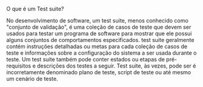 O que é um Test suite?

No desenvolvimento de software, um test suite, menos conhecido como "conjunto de validação", é uma coleção de casos de teste que devem ser usados para testar um programa de software para mostrar que ele possui alguns conjuntos de comportamentos especificados. test suite geralmente contém instruções detalhadas ou metas para cada coleção de casos de teste e informações sobre a configuração do sistema a ser usada durante o teste. Um test suite também pode conter estados ou etapas de pré-requisitos e descrições dos testes a seguir. Test suite, às vezes, pode ser é incorretamente denominado plano de teste, script de teste ou até mesmo um cenário de teste.


